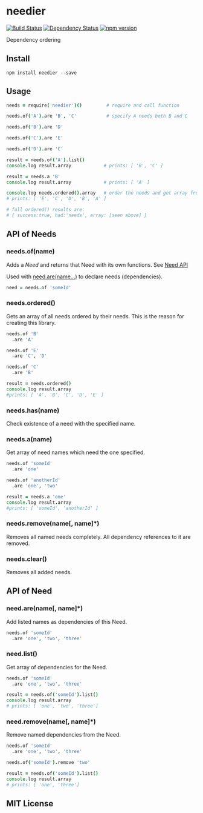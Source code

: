 # needier
[![Build Status](https://travis-ci.org/elidoran/needier.svg?branch=master)](https://travis-ci.org/elidoran/needier)
[![Dependency Status](https://gemnasium.com/elidoran/needier.png)](https://gemnasium.com/elidoran/needier)
[![npm version](https://badge.fury.io/js/needier.svg)](http://badge.fury.io/js/needier)

Dependency ordering

## Install

    npm install needier --save

## Usage

```coffeescript
needs = require('needier')()         # require and call function

needs.of('A').are 'B', 'C'           # specify A needs both B and C

needs.of('B').are 'D'

needs.of('C').are 'E'

needs.of('D').are 'C'

result = needs.of('A').list()
console.log result.array            # prints: [ 'B', 'C' ]

result = needs.a 'B'
console.log result.array            # prints: [ 'A' ]

console.log needs.ordered().array   # order the needs and get array from results
# prints: [ 'E', 'C', 'D', 'B', 'A' ]

# full ordered() results are:
# { success:true, had:'needs', array: [seen above] }

```

## API of Needs

### **needs.of(name)**

Adds a *Need* and returns that Need with its own functions. See [Need API](#api-of-need)

Used with [need.are(name...)](#needarename) to declare needs (dependencies).

```coffeescript
need = needs.of 'someId'
```

### **needs.ordered()**

Gets an array of all needs ordered by their needs. This is the reason for
creating this library.

```coffeescript
needs.of 'B'
  .are 'A'

needs.of 'E'
  .are 'C', 'D'

needs.of 'C'
  .are 'B'

result = needs.ordered()
console.log result.array
#prints: [ 'A', 'B', 'C', 'D', 'E' ]

```

### **needs.has(name)**

Check existence of a need with the specified name.

### **needs.a(name)**

Get array of need names which need the one specified.

```coffeescript
needs.of 'someId'
  .are 'one'

needs.of 'anotherId'
  .are 'one', 'two'

result = needs.a 'one'
console.log result.array
#prints: [ 'someId', 'anotherId' ]

```

### **needs.remove(name[, name]*)**

Removes all named needs completely. All dependency references to it are removed.

### **needs.clear()**

Removes all added needs.


## API of Need

### **need.are(name[, name]*)**

Add listed names as dependencies of this Need.

```coffeescript
needs.of 'someId'
  .are 'one', 'two', 'three'
```

### **need.list()**

Get array of dependencies for the Need.

```coffeescript
needs.of 'someId'
  .are 'one', 'two', 'three'

result = needs.of('someId').list()
console.log result.array
# prints: [ 'one', 'two', 'three']
```

### **need.remove(name[, name]*)**

Remove named dependencies from the Need.

```coffeescript
needs.of 'someId'
  .are 'one', 'two', 'three'

needs.of('someId').remove 'two'

result = needs.of('someId').list()
console.log result.array
# prints: [ 'one', 'three']
```

## MIT License
